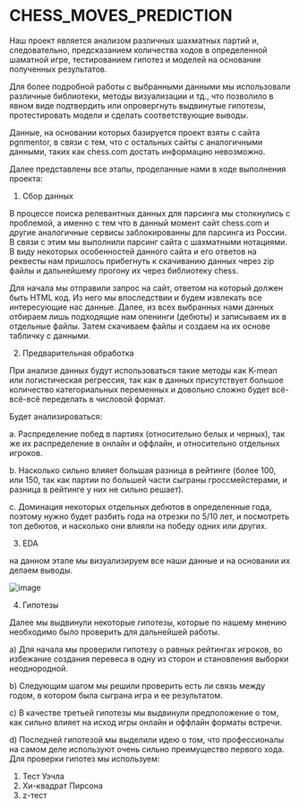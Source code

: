 # CHESS_MOVES_PREDICTION

Наш проект является анализом различных шахматных партий и, следовательно, предсказанием количества ходов в определенной шаматной игре, тестированием 
гипотез и моделей на основании полученных результатов.

Для более подробной работы с выбранными данными мы использовали различные библиотеки, методы визуализации и тд., что позволило в явном виде подтвердить или опровергнуть выдвинутые гипотезы, протестировать модели и сделать соответствующие выводы.

Данные, на основании которых базируется проект взяты с сайта pgnmentor, в связи с тем, что с остальных сайты с аналогичными данными, таких как chess.com достать информацию невозможно.

Далее представлены все этапы, проделанные нами в ходе выполнения проекта:

1) Сбор данных
   
В процессе поиска релевантных данных для парсинга мы столкнулись с проблемой, а именно с тем что в данный момент сайт chess.com и другие аналогичные сервисы заблокированны для парсинга из России. В связи с этим мы выполнили парсинг сайта с шахматными нотациями. В виду некоторых особенностей данного сайта и его ответов на реквесты нам пришлось прибегнуть к скачиванию данных через zip файлы и дальнейшему прогону их через библиотеку chess.

Для начала мы отправили запрос на сайт, ответом на который должен быть HTML код. Из него мы впоследствии и будем извлекать все интересующие нас данные. Далее, из всех выбранных нами данных отбираем лишь подходящие нам опенинги (дебюты) и записываем их в отдельные файлы. Затем скачиваем файлы и создаем на их основе табличку с данными.

2) Предварительная обработка

При анализе данных будут использоваться такие методы как K-mean или логистическая регрессия, так как в данных присутствует большое количество категориальных переменных и довольно сложно будет всё-всё-всё переделать в числовой формат.

Будет анализироваться:

a. Распределение побед в партиях (относительно белых и черных), так же их распределение в онлайн и оффлайн, и относительно отдельных игроков.

b. Насколько сильно влияет большая разница в рейтинге (более 100, или 150, так как партии по большей части сыграны гроссмейстерами, и разница в рейтинге у них не сильно решает).

c. Доминация некоторых отдельных дебютов в определенные года, поэтому нужно будет разбить года на отрезки по 5/10 лет, и посмотреть топ дебютов, и насколько они влияли на победу одних или других.

3) EDA 

на данном этапе мы визуализируем все наши данные и на основании их делаем выводы. 


![image](https://github.com/Nadinnnnnnn/CHESS_MOVES_PREDICTION/assets/169595713/dfdcc646-d131-4f72-b2dd-e1b99c1a86b7)

4) Гипотезы

Далее мы выдвинули некоторые гипотезы, которые по нашему мнению необходимо было проверить для дальнейшей работы.

a) Для начала мы проверили гипотезу о равных рейтингах игроков, во избежание создания перевеса в одну из сторон и становления выборки неоднородной.

b) Следующим шагом мы решили проверить есть ли связь между годом, в котором была сыграна игра и ее результатом.

c) В качестве третьей гипотезы мы выдвинули предположение о том, как сильно влияет на исход игры онлайн и оффлайн форматы встречи.

d) Последней гипотезой мы выделили идею о том, что профессионалы на самом деле используют очень сильно преимущество первого хода. 
Для проверки гипотез мы используем:
1. Тест Уэчла
2. Хи-квадрат Пирсона
3. z-тест
   

